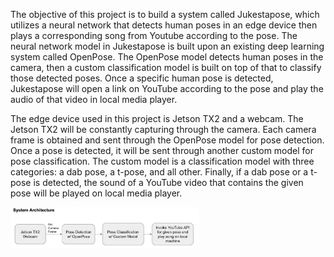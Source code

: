The objective of this project is to build a system called Jukestapose, which utilizes a neural network that detects human poses in an edge device then plays a corresponding song from Youtube according to the pose.
The neural network model in Jukestapose is built upon an existing deep learning system called OpenPose. The OpenPose model detects human poses in the camera, then a custom classification model is built on top of that to classify those detected poses.
Once a specific human pose is detected, Jukestapose will open a link on YouTube according to the pose and play the audio of that video in local media player.

The edge device used in this project is Jetson TX2 and a webcam. The Jetson TX2 will be constantly capturing through the camera. Each camera frame is obtained and sent through the OpenPose model for pose detection. Once a pose is detected, it will be sent through another custom model for pose classification. The custom model is a classification model with three categories: a dab pose, a t-pose, and all other. Finally, if a dab pose or a t-pose is detected, the sound of a YouTube video that contains the given pose will be played on local media player.

<img src="system.png" width="60%">
